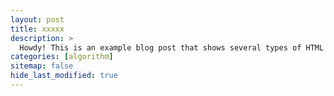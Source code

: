 ```yaml
---
layout: post
title: xxxxx
description: >
  Howdy! This is an example blog post that shows several types of HTML content supported in this theme.
categories: [algorithm]
sitemap: false
hide_last_modified: true
---
```


